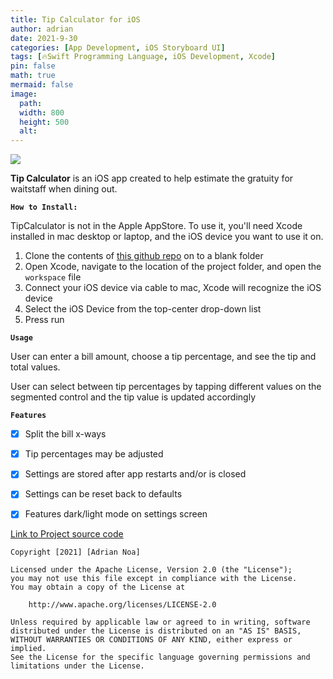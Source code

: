 ```yaml
---
title: Tip Calculator for iOS
author: adrian
date: 2021-9-30
categories: [App Development, iOS Storyboard UI]
tags: [🔥Swift Programming Language, iOS Development, Xcode]
pin: false
math: true
mermaid: false
image:
  path: 
  width: 800
  height: 500
  alt: 
---
```


<img class="gif" src="https://raw.githubusercontent.com/adrianmnh/iOS-CodePath/main/TipCalculator/walkthrough2.gif">

**Tip Calculator** is an iOS app created to help estimate the gratuity for waitstaff when dining out.


**`How to Install:`**

TipCalculator is not in the Apple AppStore. To use it, you'll need Xcode installed in mac desktop or laptop, and the iOS device you want to use it on.

1. Clone the contents of <a class="link" href="https://github.com/adrianmnh/iOS-CodePath/tree/main/TipCalculator">this github repo</a> on to a blank folder
2. Open Xcode, navigate to the location of the project folder, and open the `workspace` file
3. Connect your iOS device via cable to mac, Xcode will recognize the iOS device
4. Select the iOS Device from the top-center drop-down list
5. Press run



**`Usage`**

User can enter a bill amount, choose a tip percentage, and see the tip and total values.

User can select between tip percentages by tapping different values on the segmented control and the tip value is updated accordingly

**`Features`**


- [X] Split the bill x-ways 
- [X] Tip percentages may be adjusted
- [X] Settings are stored after app restarts and/or is closed
- [X] Settings can be reset back to defaults
- [X] Features dark/light mode on settings screen


<a href='https://github.com/adrianmnh/CS381-ComputerVision/tree/mainBranch/project3' class='large-link'>Link to Project source code</a>


```
Copyright [2021] [Adrian Noa]

Licensed under the Apache License, Version 2.0 (the "License");
you may not use this file except in compliance with the License.
You may obtain a copy of the License at

    http://www.apache.org/licenses/LICENSE-2.0

Unless required by applicable law or agreed to in writing, software
distributed under the License is distributed on an "AS IS" BASIS,
WITHOUT WARRANTIES OR CONDITIONS OF ANY KIND, either express or implied.
See the License for the specific language governing permissions and
limitations under the License.
```